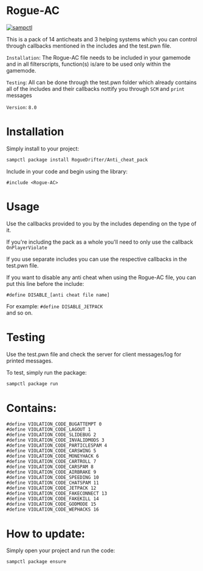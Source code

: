 # Rogue-AC

[![sampctl](https://shields.southcla.ws/badge/sampctl-Anti_cheat_pack-2f2f2f.svg?style=for-the-badge)](https://github.com/RogueDrifter/Anti_cheat_pack)

This is a pack of 14 anticheats and 3 helping systems which you can control through callbacks mentioned
in the includes and the test.pwn file.

`Installation`: The Rogue-AC file needs to be included in your gamemode and in all filterscripts, function(s) is/are to be used only within the gamemode.

`Testing`: All can be done through the test.pwn folder which already contains all of the includes and their callbacks nottify you through `SCM` and `print` messages

`Version`: `8.0`

# Installation

Simply install to your project:

```bash
sampctl package install RogueDrifter/Anti_cheat_pack
```

Include in your code and begin using the library:

```pawn
#include <Rogue-AC>
```

# Usage

Use the callbacks provided to you by the includes depending on the type of it.  

If you're including the pack as a whole you'll need to only use the callback `OnPlayerViolate`  

If you use separate includes you can use the respective callbacks in the test.pwn file.  

If you want to disable any anti cheat when using the Rogue-AC file, you can put this line before the include:  

``#define DISABLE_[anti cheat file name]``  

For example:
``#define DISABLE_JETPACK``  
and so on.  

# Testing

Use the test.pwn file and check the server for client messages/log for printed messages.

To test, simply run the package:

```bash
sampctl package run
```

# Contains:

```
#define VIOLATION_CODE_BUGATTEMPT 0
#define VIOLATION_CODE_LAGOUT 1
#define VIOLATION_CODE_SLIDEBUG 2
#define VIOLATION_CODE_INVALIDMODS 3
#define VIOLATION_CODE_PARTICLESPAM 4
#define VIOLATION_CODE_CARSWING 5
#define VIOLATION_CODE_MONEYHACK 6
#define VIOLATION_CODE_CARTROLL 7
#define VIOLATION_CODE_CARSPAM 8
#define VIOLATION_CODE_AIRBRAKE 9
#define VIOLATION_CODE_SPEEDING 10
#define VIOLATION_CODE_CHATSPAM 11
#define VIOLATION_CODE_JETPACK 12
#define VIOLATION_CODE_FAKECONNECT 13
#define VIOLATION_CODE_FAKEKILL 14
#define VIOLATION_CODE_GODMODE 15
#define VIOLATION_CODE_WEPHACKS 16
```

# How to update:

Simply open your project and run the code:

```bash
sampctl package ensure
```
